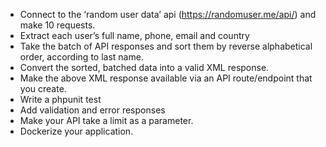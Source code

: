 -   Connect to the ‘random user data’ api (https://randomuser.me/api/) and make 10 requests.
-   Extract each user’s full name, phone, email and country
-   Take the batch of API responses and sort them by reverse alphabetical order, according to last name.
-   Convert the sorted, batched data into a valid XML response.
-   Make the above XML response available via an API route/endpoint that you create.
-   Write a phpunit test
-   Add validation and error responses
-   Make your API take a limit as a parameter.
-   Dockerize your application.
